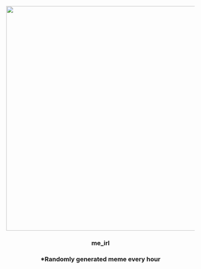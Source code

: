 <p align="center">
        <img src="https://i.redd.it/say2xgfkqgq81.jpg" width="600" height="600">
        </p>
        <h3 align="center">me_irl</h3>
        <h3 align="center">*Randomly generated meme every hour</h3>
    
